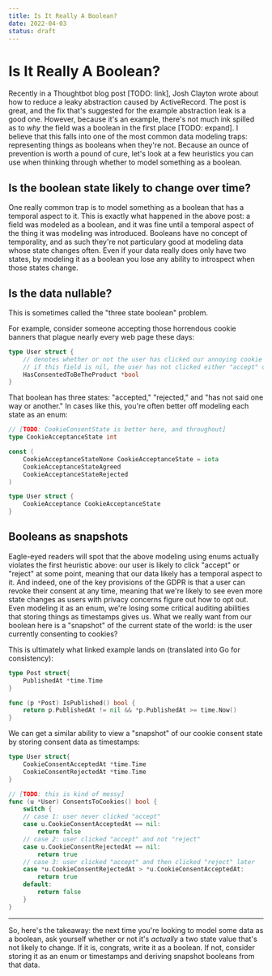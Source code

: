 ```yaml
---
title: Is It Really A Boolean?
date: 2022-04-03
status: draft
---
```


# Is It Really A Boolean?

Recently in a Thoughtbot blog post [TODO: link], Josh Clayton wrote about how to reduce a leaky abstraction caused by ActiveRecord.
The post is great, and the fix that's suggested for the example abstraction leak is a good one.
However, because it's an example, there's not much ink spilled as to _why_ the field was a boolean in the first place [TODO: expand].
I believe that this falls into one of the most common data modeling traps: representing things as booleans when they're not.
Because an ounce of prevention is worth a pound of cure, let's look at a few heuristics you can use when thinking through whether to model something as a boolean.

## Is the boolean state likely to change over time?

One really common trap is to model something as a boolean that has a temporal aspect to it.
This is exactly what happened in the above post: a field was modeled as a boolean, and it was fine until a temporal aspect of the thing it was modeling was introduced.
Booleans have no concept of temporality, and as such they're not particulary good at modeling data whose state changes often.
Even if your data really does only have two states, by modeling it as a boolean you lose any ability to introspect when those states change.

## Is the data nullable?

This is sometimes called the "three state boolean" problem.

For example, consider someone accepting those horrendous cookie banners that plague nearly every web page these days:

```go
type User struct {
    // denotes whether or not the user has clicked our annoying cookie banner
    // if this field is nil, the user has not clicked either "accept" or "reject"
    HasConsentedToBeTheProduct *bool
}
```

That boolean has three states: "accepted," "rejected," and "has not said one way or another."
In cases like this, you're often better off modeling each state as an enum:

```go
// [TODO: CookieConsentState is better here, and throughout]
type CookieAcceptanceState int

const (
    CookieAcceptanceStateNone CookieAcceptanceState = iota
    CookieAcceptanceStateAgreed
    CookieAcceptanceStateRejected
)

type User struct {
    CookieAcceptance CookieAcceptanceState
}
```

## Booleans as snapshots

Eagle-eyed readers will spot that the above modeling using enums actually violates the first heuristic above: our user is likely to click "accept" or "reject" at some point, meaning that our data likely has a temporal aspect to it.
And indeed, one of the key provisions of the GDPR is that a user can revoke their consent at any time, meaning that we're likely to see even more state changes as users with privacy concerns figure out how to opt out.
Even modeling it as an enum, we're losing some critical auditing abilities that storing things as timestamps gives us.
What we really want from our boolean here is a "snapshot" of the current state of the world: is the user currently consenting to cookies?

This is ultimately what linked example lands on (translated into Go for consistency):

```go
type Post struct{
    PublishedAt *time.Time
}

func (p *Post) IsPublished() bool {
    return p.PublishedAt != nil && *p.PublishedAt >= time.Now()
}
```

We can get a similar ability to view a "snapshot" of our cookie consent state by storing consent data as timestamps:

```go
type User struct{
    CookieConsentAcceptedAt *time.Time
    CookieConsentRejectedAt *time.Time
}

// [TODO: this is kind of messy]
func (u *User) ConsentsToCookies() bool {
    switch {
    // case 1: user never clicked "accept" 
    case u.CookieConsentAcceptedAt == nil:
        return false
    // case 2: user clicked "accept" and not "reject"
    case u.CookieConsentRejectedAt == nil:
        return true
    // case 3: user clicked "accept" and then clicked "reject" later
    case *u.CookieConsentRejectedAt > *u.CookieConsentAcceptedAt:
        return true
    default:
        return false
    }
}
```

---

So, here's the takeaway: the next time you're looking to model some data as a boolean, ask yourself whether or not it's _actually_ a two state value that's not likely to change.
If it is, congrats, write it as a boolean.
If not, consider storing it as an enum or timestamps and deriving snapshot booleans from that data.